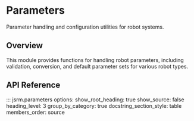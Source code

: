 # Parameters

Parameter handling and configuration utilities for robot systems.

## Overview

This module provides functions for handling robot parameters, including validation, conversion, and default parameter sets for various robot types.

## API Reference

::: jsrm.parameters
    options:
      show_root_heading: true
      show_source: false
      heading_level: 3
      group_by_category: true
      docstring_section_style: table
      members_order: source
